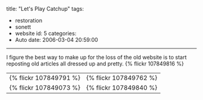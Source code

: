 title: "Let's Play Catchup"
tags:
  - restoration
  - sonett
  - website
id: 5
categories:
  - Auto
date: 2006-03-04 20:59:00
---

I figure the best way to make up for the loss of the old website is to start reposting old articles all dressed up and pretty.
{% flickr 107849816 %}
<table>
<tr>
<td>{% flickr 107849791 %}</td>
<td>{% flickr 107849762 %}</td>
</tr>
<tr>
<td>{% flickr 107849073 %}</td>
<td>{% flickr 107849840 %}</td>
</tr>
</table>
